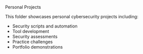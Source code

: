 Personal Projects

This folder showcases personal cybersecurity projects including:
- Security scripts and automation
- Tool development
- Security assessments
- Practice challenges
- Portfolio demonstrations
